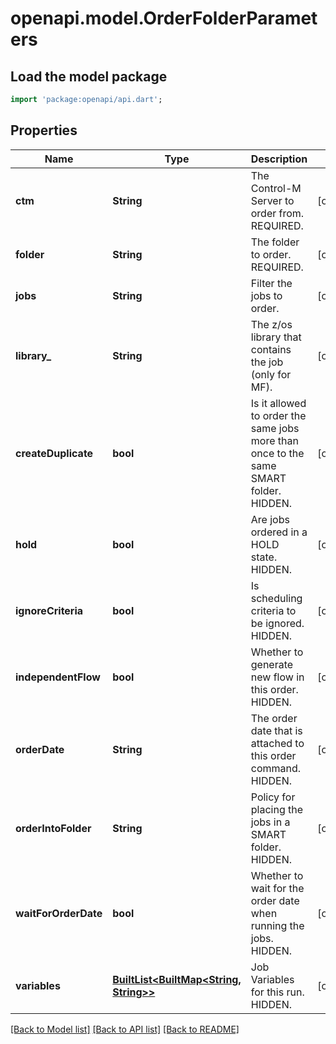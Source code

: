 # openapi.model.OrderFolderParameters

## Load the model package
```dart
import 'package:openapi/api.dart';
```

## Properties
Name | Type | Description | Notes
------------ | ------------- | ------------- | -------------
**ctm** | **String** | The Control-M Server to order from. REQUIRED. | [optional] 
**folder** | **String** | The folder to order. REQUIRED. | [optional] 
**jobs** | **String** | Filter the jobs to order. | [optional] 
**library_** | **String** | The z/os library that contains the job (only for MF). | [optional] 
**createDuplicate** | **bool** | Is it allowed to order the same jobs more than once to the same SMART folder. HIDDEN. | [optional] 
**hold** | **bool** | Are jobs ordered in a HOLD state. HIDDEN. | [optional] 
**ignoreCriteria** | **bool** | Is scheduling criteria to be ignored. HIDDEN. | [optional] 
**independentFlow** | **bool** | Whether to generate new flow in this order. HIDDEN. | [optional] 
**orderDate** | **String** | The order date that is attached to this order command. HIDDEN. | [optional] 
**orderIntoFolder** | **String** | Policy for placing the jobs in a SMART folder. HIDDEN. | [optional] 
**waitForOrderDate** | **bool** | Whether to wait for the order date when running the jobs. HIDDEN. | [optional] 
**variables** | [**BuiltList&lt;BuiltMap&lt;String, String&gt;&gt;**](BuiltMap.md) | Job Variables for this run. HIDDEN. | [optional] 

[[Back to Model list]](../README.md#documentation-for-models) [[Back to API list]](../README.md#documentation-for-api-endpoints) [[Back to README]](../README.md)


